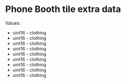 # Phone Booth tile extra data

Values:
- uint16 - clothing
- uint16 - clothing
- uint16 - clothing
- uint16 - clothing
- uint16 - clothing
- uint16 - clothing
- uint16 - clothing
- uint16 - clothing
- uint16 - clothing
